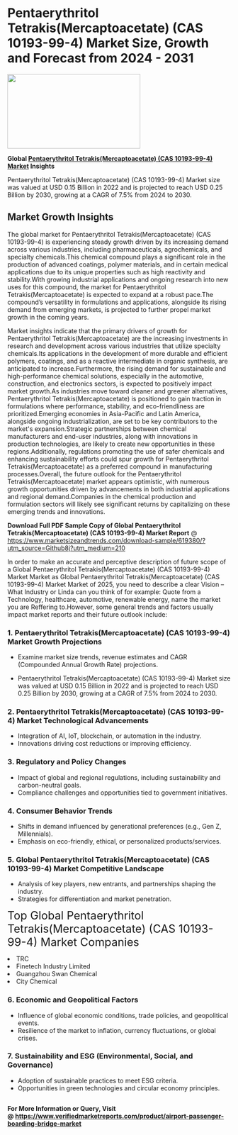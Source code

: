 <H1>Pentaerythritol Tetrakis(Mercaptoacetate) (CAS 10193-99-4) Market Size, Growth and Forecast from 2024 - 2031</H1><img class="aligncenter size-medium wp-image-584254" src="https://thirdeyenews.in/wp-content/uploads/2024/09/Global-Market-Research-300x168.jpeg" alt="" width="300" height="168" /><p><strong>Global&nbsp;<a href="https://www.marketsizeandtrends.com/download-sample/619380/?utm_source=Github8j?utm_medium=210">Pentaerythritol Tetrakis(Mercaptoacetate) (CAS 10193-99-4) Market</a> Insights</strong></p><p>Pentaerythritol Tetrakis(Mercaptoacetate) (CAS 10193-99-4) Market size was valued at USD 0.15 Billion in 2022 and is projected to reach USD 0.25 Billion by 2030, growing at a CAGR of 7.5% from 2024 to 2030.</p><p><h2>Market Growth Insights</h2> <p>The global market for Pentaerythritol Tetrakis(Mercaptoacetate) (CAS 10193-99-4) is experiencing steady growth driven by its increasing demand across various industries, including pharmaceuticals, agrochemicals, and specialty chemicals.This chemical compound plays a significant role in the production of advanced coatings, polymer materials, and in certain medical applications due to its unique properties such as high reactivity and stability.With growing industrial applications and ongoing research into new uses for this compound, the market for Pentaerythritol Tetrakis(Mercaptoacetate) is expected to expand at a robust pace.The compound’s versatility in formulations and applications, alongside its rising demand from emerging markets, is projected to further propel market growth in the coming years.</p> <p>Market insights indicate that the primary drivers of growth for Pentaerythritol Tetrakis(Mercaptoacetate) are the increasing investments in research and development across various industries that utilize specialty chemicals.Its applications in the development of more durable and efficient polymers, coatings, and as a reactive intermediate in organic synthesis, are anticipated to increase.Furthermore, the rising demand for sustainable and high-performance chemical solutions, especially in the automotive, construction, and electronics sectors, is expected to positively impact market growth.As industries move toward cleaner and greener alternatives, Pentaerythritol Tetrakis(Mercaptoacetate) is positioned to gain traction in formulations where performance, stability, and eco-friendliness are prioritized.Emerging economies in Asia-Pacific and Latin America, alongside ongoing industrialization, are set to be key contributors to the market's expansion.Strategic partnerships between chemical manufacturers and end-user industries, along with innovations in production technologies, are likely to create new opportunities in these regions.Additionally, regulations promoting the use of safer chemicals and enhancing sustainability efforts could spur growth for Pentaerythritol Tetrakis(Mercaptoacetate) as a preferred compound in manufacturing processes.Overall, the future outlook for the Pentaerythritol Tetrakis(Mercaptoacetate) market appears optimistic, with numerous growth opportunities driven by advancements in both industrial applications and regional demand.Companies in the chemical production and formulation sectors will likely see significant returns by capitalizing on these emerging trends and innovations.<p><span class=""><strong>Download Full PDF Sample Copy of Global Pentaerythritol Tetrakis(Mercaptoacetate) (CAS 10193-99-4) Market Report</strong> @ <a href="https://www.marketsizeandtrends.com/download-sample/619380/?utm_source=Github8j?utm_medium=210" target="_blank">https://www.marketsizeandtrends.com/download-sample/619380/?utm_source=Github8j?utm_medium=210</a></span></p><p>In order to make an accurate and perceptive description of future scope of a Global&nbsp;Pentaerythritol Tetrakis(Mercaptoacetate) (CAS 10193-99-4) Market Market as Global&nbsp;Pentaerythritol Tetrakis(Mercaptoacetate) (CAS 10193-99-4) Market Market of 2025, you need to describe a clear Vision &ndash; What Industry or Linda can you think of for example: Quote from a Technology, healthcare, automotive, renewable energy, name the market you are Reffering to.However, some general trends and factors usually impact market reports and their future outlook include:</p><h3>1.&nbsp;<strong>Pentaerythritol Tetrakis(Mercaptoacetate) (CAS 10193-99-4) Market Growth Projections</strong></h3><ul><li>Examine market size trends, revenue estimates and CAGR (Compounded Annual Growth Rate) projections.</li><li><p>Pentaerythritol Tetrakis(Mercaptoacetate) (CAS 10193-99-4) Market size was valued at USD 0.15 Billion in 2022 and is projected to reach USD 0.25 Billion by 2030, growing at a CAGR of 7.5% from 2024 to 2030.</p></li></ul><h3>2.&nbsp;<strong>Pentaerythritol Tetrakis(Mercaptoacetate) (CAS 10193-99-4) Market Technological Advancements</strong></h3><ul><li>Integration of AI, IoT, blockchain, or automation in the industry.</li><li>Innovations driving cost reductions or improving efficiency.</li></ul><h3>3.&nbsp;<strong>Regulatory and Policy Changes</strong></h3><ul><li>Impact of global and regional regulations, including sustainability and carbon-neutral goals.</li><li>Compliance challenges and opportunities tied to government initiatives.</li></ul><h3>4.&nbsp;<strong>Consumer Behavior Trends</strong></h3><ul><li>Shifts in demand influenced by generational preferences (e.g., Gen Z, Millennials).</li><li>Emphasis on eco-friendly, ethical, or personalized products/services.</li></ul><h3>5.&nbsp;<strong>Global Pentaerythritol Tetrakis(Mercaptoacetate) (CAS 10193-99-4) Market Competitive Landscape</strong></h3><ul><li>Analysis of key players, new entrants, and partnerships shaping the industry.</li><li>Strategies for differentiation and market penetration.</li></ul><p data-pm-slice="1 1 []"><span style="color: inherit; font-family: inherit; font-size: 25px;">Top Global Pentaerythritol Tetrakis(Mercaptoacetate) (CAS 10193-99-4) Market Companies</span></p><div class="" data-test-id=""><p><li>TRC</li><li> Finetech Industry Limited</li><li> Guangzhou Swan Chemical</li><li> City Chemical</li></p></div><h3>6.&nbsp;<strong>Economic and Geopolitical Factors</strong></h3><ul><li>Influence of global economic conditions, trade policies, and geopolitical events.</li><li>Resilience of the market to inflation, currency fluctuations, or global crises.</li></ul><h3>7.&nbsp;<strong>Sustainability and ESG (Environmental, Social, and Governance)</strong></h3><ul><li>Adoption of sustainable practices to meet ESG criteria.</li><li>Opportunities in green technologies and circular economy principles.</li></ul><h2><strong style="font-size: 14px;">For More Information or Query, Visit @&nbsp;</strong><a style="background-color: #ffffff; font-size: 14px;" href="https://www.marketsizeandtrends.com/report/pentaerythritol-tetrakis-mercaptoacetate-cas-10193-99-4-market/" target="_blank">https://www.verifiedmarketreports.com/product/airport-passenger-boarding-bridge-market</a></h2>